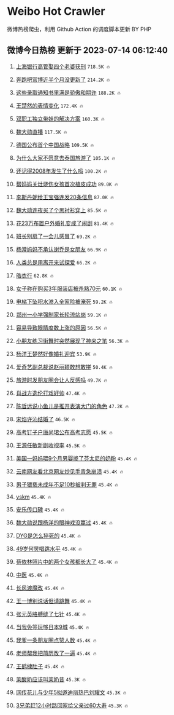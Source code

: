 # Weibo Hot Crawler 



微博热榜爬虫，利用 Github Action 的调度脚本更新 BY PHP 


## 微博今日热榜 更新于 2023-07-14 06:12:40 
1. [上海银行高管娶四个老婆获刑](https://s.weibo.com/weibo?q=%23%E4%B8%8A%E6%B5%B7%E9%93%B6%E8%A1%8C%E9%AB%98%E7%AE%A1%E5%A8%B6%E5%9B%9B%E4%B8%AA%E8%80%81%E5%A9%86%E8%8E%B7%E5%88%91%23&t=31&band_rank=1&Refer=top) `718.5K 🔥` 

1. [奔跑吧官博近半个月没更新了](https://s.weibo.com/weibo?q=%23%E5%A5%94%E8%B7%91%E5%90%A7%E5%AE%98%E5%8D%9A%E8%BF%91%E5%8D%8A%E4%B8%AA%E6%9C%88%E6%B2%A1%E6%9B%B4%E6%96%B0%E4%BA%86%23&t=31&band_rank=2&Refer=top) `214.2K 🔥` 

1. [这些录取通知书里满是骄傲和期许](https://s.weibo.com/weibo?q=%23%E8%BF%99%E4%BA%9B%E5%BD%95%E5%8F%96%E9%80%9A%E7%9F%A5%E4%B9%A6%E9%87%8C%E6%BB%A1%E6%98%AF%E9%AA%84%E5%82%B2%E5%92%8C%E6%9C%9F%E8%AE%B8%23&t=31&band_rank=3&Refer=top) `188.2K 🔥` 

1. [王楚然的表情变化](https://s.weibo.com/weibo?q=%23%E7%8E%8B%E6%A5%9A%E7%84%B6%E7%9A%84%E8%A1%A8%E6%83%85%E5%8F%98%E5%8C%96%23&t=31&band_rank=4&Refer=top) `172.4K 🔥` 

1. [双职工独立带娃的解决方案](https://s.weibo.com/weibo?q=%23%E5%8F%8C%E8%81%8C%E5%B7%A5%E7%8B%AC%E7%AB%8B%E5%B8%A6%E5%A8%83%E7%9A%84%E8%A7%A3%E5%86%B3%E6%96%B9%E6%A1%88%23&t=31&band_rank=5&Refer=top) `160.3K 🔥` 

1. [魏大勋直播](https://s.weibo.com/weibo?q=%E9%AD%8F%E5%A4%A7%E5%8B%8B%E7%9B%B4%E6%92%AD&t=31&band_rank=6&Refer=top) `117.5K 🔥` 

1. [德国公布首个中国战略](https://s.weibo.com/weibo?q=%23%E5%BE%B7%E5%9B%BD%E5%85%AC%E5%B8%83%E9%A6%96%E4%B8%AA%E4%B8%AD%E5%9B%BD%E6%88%98%E7%95%A5%23&t=31&band_rank=7&Refer=top) `109.5K 🔥` 

1. [为什么大家不愿意去泰国旅游了](https://s.weibo.com/weibo?q=%23%E4%B8%BA%E4%BB%80%E4%B9%88%E5%A4%A7%E5%AE%B6%E4%B8%8D%E6%84%BF%E6%84%8F%E5%8E%BB%E6%B3%B0%E5%9B%BD%E6%97%85%E6%B8%B8%E4%BA%86%23&t=31&band_rank=8&Refer=top) `105.1K 🔥` 

1. [还记得2008年发生了什么吗](https://s.weibo.com/weibo?q=%E8%BF%98%E8%AE%B0%E5%BE%972008%E5%B9%B4%E5%8F%91%E7%94%9F%E4%BA%86%E4%BB%80%E4%B9%88%E5%90%97&t=31&band_rank=9&Refer=top) `100.2K 🔥` 

1. [帮妈妈关灶烧伤女孩首次植皮成功](https://s.weibo.com/weibo?q=%23%E5%B8%AE%E5%A6%88%E5%A6%88%E5%85%B3%E7%81%B6%E7%83%A7%E4%BC%A4%E5%A5%B3%E5%AD%A9%E9%A6%96%E6%AC%A1%E6%A4%8D%E7%9A%AE%E6%88%90%E5%8A%9F%23&t=31&band_rank=10&Refer=top) `89.0K 🔥` 

1. [李斯丹妮给王宝强连发20条信息](https://s.weibo.com/weibo?q=%23%E6%9D%8E%E6%96%AF%E4%B8%B9%E5%A6%AE%E7%BB%99%E7%8E%8B%E5%AE%9D%E5%BC%BA%E8%BF%9E%E5%8F%9120%E6%9D%A1%E4%BF%A1%E6%81%AF%23&t=31&band_rank=11&Refer=top) `87.0K 🔥` 

1. [魏大勋连夜买了个黑衬衫穿上](https://s.weibo.com/weibo?q=%23%E9%AD%8F%E5%A4%A7%E5%8B%8B%E8%BF%9E%E5%A4%9C%E4%B9%B0%E4%BA%86%E4%B8%AA%E9%BB%91%E8%A1%AC%E8%A1%AB%E7%A9%BF%E4%B8%8A%23&t=31&band_rank=12&Refer=top) `85.5K 🔥` 

1. [花23万布置户外婚礼变成了闹剧](https://s.weibo.com/weibo?q=%23%E8%8A%B123%E4%B8%87%E5%B8%83%E7%BD%AE%E6%88%B7%E5%A4%96%E5%A9%9A%E7%A4%BC%E5%8F%98%E6%88%90%E4%BA%86%E9%97%B9%E5%89%A7%23&t=31&band_rank=13&Refer=top) `81.4K 🔥` 

1. [班长别扇了一会儿感冒了](https://s.weibo.com/weibo?q=%23%E7%8F%AD%E9%95%BF%E5%88%AB%E6%89%87%E4%BA%86%E4%B8%80%E4%BC%9A%E5%84%BF%E6%84%9F%E5%86%92%E4%BA%86%23&t=31&band_rank=14&Refer=top) `69.2K 🔥` 

1. [杨澄妈妈不承认谢乔是女朋友](https://s.weibo.com/weibo?q=%23%E6%9D%A8%E6%BE%84%E5%A6%88%E5%A6%88%E4%B8%8D%E6%89%BF%E8%AE%A4%E8%B0%A2%E4%B9%94%E6%98%AF%E5%A5%B3%E6%9C%8B%E5%8F%8B%23&t=31&band_rank=15&Refer=top) `66.9K 🔥` 

1. [人类总是用离开来试探爱](https://s.weibo.com/weibo?q=%E4%BA%BA%E7%B1%BB%E6%80%BB%E6%98%AF%E7%94%A8%E7%A6%BB%E5%BC%80%E6%9D%A5%E8%AF%95%E6%8E%A2%E7%88%B1&t=31&band_rank=16&Refer=top) `66.2K 🔥` 

1. [皓衣行](https://s.weibo.com/weibo?q=%E7%9A%93%E8%A1%A3%E8%A1%8C&t=31&band_rank=17&Refer=top) `62.8K 🔥` 

1. [女子称在购买3年服装店被杀熟70元](https://s.weibo.com/weibo?q=%23%E5%A5%B3%E5%AD%90%E7%A7%B0%E5%9C%A8%E8%B4%AD%E4%B9%B03%E5%B9%B4%E6%9C%8D%E8%A3%85%E5%BA%97%E8%A2%AB%E6%9D%80%E7%86%9F70%E5%85%83%23&t=31&band_rank=18&Refer=top) `60.1K 🔥` 

1. [电梯下坠积水渗入全家险被淹死](https://s.weibo.com/weibo?q=%23%E7%94%B5%E6%A2%AF%E4%B8%8B%E5%9D%A0%E7%A7%AF%E6%B0%B4%E6%B8%97%E5%85%A5%E5%85%A8%E5%AE%B6%E9%99%A9%E8%A2%AB%E6%B7%B9%E6%AD%BB%23&t=31&band_rank=19&Refer=top) `59.2K 🔥` 

1. [郑州一小学强制家长轮流站岗](https://s.weibo.com/weibo?q=%23%E9%83%91%E5%B7%9E%E4%B8%80%E5%B0%8F%E5%AD%A6%E5%BC%BA%E5%88%B6%E5%AE%B6%E9%95%BF%E8%BD%AE%E6%B5%81%E7%AB%99%E5%B2%97%23&t=31&band_rank=20&Refer=top) `59.1K 🔥` 

1. [容易导致眼睛度数上涨的原因](https://s.weibo.com/weibo?q=%23%E5%AE%B9%E6%98%93%E5%AF%BC%E8%87%B4%E7%9C%BC%E7%9D%9B%E5%BA%A6%E6%95%B0%E4%B8%8A%E6%B6%A8%E7%9A%84%E5%8E%9F%E5%9B%A0%23&t=31&band_rank=21&Refer=top) `56.5K 🔥` 

1. [小朋友练习街舞时突然展现了神来之笔](https://s.weibo.com/weibo?q=%E5%B0%8F%E6%9C%8B%E5%8F%8B%E7%BB%83%E4%B9%A0%E8%A1%97%E8%88%9E%E6%97%B6%E7%AA%81%E7%84%B6%E5%B1%95%E7%8E%B0%E4%BA%86%E7%A5%9E%E6%9D%A5%E4%B9%8B%E7%AC%94&t=31&band_rank=22&Refer=top) `56.3K 🔥` 

1. [杨洋王楚然好像婚礼迎宾](https://s.weibo.com/weibo?q=%23%E6%9D%A8%E6%B4%8B%E7%8E%8B%E6%A5%9A%E7%84%B6%E5%A5%BD%E5%83%8F%E5%A9%9A%E7%A4%BC%E8%BF%8E%E5%AE%BE%23&t=31&band_rank=23&Refer=top) `53.9K 🔥` 

1. [爱奇艺副总裁说赵丽颖敢想敢拼](https://s.weibo.com/weibo?q=%23%E7%88%B1%E5%A5%87%E8%89%BA%E5%89%AF%E6%80%BB%E8%A3%81%E8%AF%B4%E8%B5%B5%E4%B8%BD%E9%A2%96%E6%95%A2%E6%83%B3%E6%95%A2%E6%8B%BC%23&t=31&band_rank=24&Refer=top) `50.4K 🔥` 

1. [旅游时发朋友圈会让人反感吗](https://s.weibo.com/weibo?q=%23%E6%97%85%E6%B8%B8%E6%97%B6%E5%8F%91%E6%9C%8B%E5%8F%8B%E5%9C%88%E4%BC%9A%E8%AE%A9%E4%BA%BA%E5%8F%8D%E6%84%9F%E5%90%97%23&t=31&band_rank=25&Refer=top) `49.7K 🔥` 

1. [肖战方逸伦打戏好帅](https://s.weibo.com/weibo?q=%23%E8%82%96%E6%88%98%E6%96%B9%E9%80%B8%E4%BC%A6%E6%89%93%E6%88%8F%E5%A5%BD%E5%B8%85%23&t=31&band_rank=26&Refer=top) `47.4K 🔥` 

1. [陈哲远说小鱼儿是推开表演大门的角色](https://s.weibo.com/weibo?q=%23%E9%99%88%E5%93%B2%E8%BF%9C%E8%AF%B4%E5%B0%8F%E9%B1%BC%E5%84%BF%E6%98%AF%E6%8E%A8%E5%BC%80%E8%A1%A8%E6%BC%94%E5%A4%A7%E9%97%A8%E7%9A%84%E8%A7%92%E8%89%B2%23&t=31&band_rank=27&Refer=top) `47.2K 🔥` 

1. [宋焰许沁结婚了](https://s.weibo.com/weibo?q=%23%E5%AE%8B%E7%84%B0%E8%AE%B8%E6%B2%81%E7%BB%93%E5%A9%9A%E4%BA%86%23&t=31&band_rank=28&Refer=top) `46.5K 🔥` 

1. [高考钉子户唐尚珺公布高考志愿](https://s.weibo.com/weibo?q=%23%E9%AB%98%E8%80%83%E9%92%89%E5%AD%90%E6%88%B7%E5%94%90%E5%B0%9A%E7%8F%BA%E5%85%AC%E5%B8%83%E9%AB%98%E8%80%83%E5%BF%97%E6%84%BF%23&t=31&band_rank=29&Refer=top) `45.5K 🔥` 

1. [王源任敏新剧收视率](https://s.weibo.com/weibo?q=%23%E7%8E%8B%E6%BA%90%E4%BB%BB%E6%95%8F%E6%96%B0%E5%89%A7%E6%94%B6%E8%A7%86%E7%8E%87%23&t=31&band_rank=30&Refer=top) `45.5K 🔥` 

1. [美国一妈妈喂9个月男婴掺了芬太尼的奶粉](https://s.weibo.com/weibo?q=%23%E7%BE%8E%E5%9B%BD%E4%B8%80%E5%A6%88%E5%A6%88%E5%96%829%E4%B8%AA%E6%9C%88%E7%94%B7%E5%A9%B4%E6%8E%BA%E4%BA%86%E8%8A%AC%E5%A4%AA%E5%B0%BC%E7%9A%84%E5%A5%B6%E7%B2%89%23&t=31&band_rank=31&Refer=top) `45.4K 🔥` 

1. [云南网友看北京网友炒见手青急崩溃](https://s.weibo.com/weibo?q=%23%E4%BA%91%E5%8D%97%E7%BD%91%E5%8F%8B%E7%9C%8B%E5%8C%97%E4%BA%AC%E7%BD%91%E5%8F%8B%E7%82%92%E8%A7%81%E6%89%8B%E9%9D%92%E6%80%A5%E5%B4%A9%E6%BA%83%23&t=31&band_rank=32&Refer=top) `45.4K 🔥` 

1. [男子猥亵未成年不足10秒被判无罪](https://s.weibo.com/weibo?q=%23%E7%94%B7%E5%AD%90%E7%8C%A5%E4%BA%B5%E6%9C%AA%E6%88%90%E5%B9%B4%E4%B8%8D%E8%B6%B310%E7%A7%92%E8%A2%AB%E5%88%A4%E6%97%A0%E7%BD%AA%23&t=31&band_rank=33&Refer=top) `45.4K 🔥` 

1. [yskm](https://s.weibo.com/weibo?q=yskm&t=31&band_rank=34&Refer=top) `45.4K 🔥` 

1. [安乐传口碑](https://s.weibo.com/weibo?q=%23%E5%AE%89%E4%B9%90%E4%BC%A0%E5%8F%A3%E7%A2%91%23&t=31&band_rank=35&Refer=top) `45.4K 🔥` 

1. [魏大勋说跟杨洋的眼神戏没赢过](https://s.weibo.com/weibo?q=%23%E9%AD%8F%E5%A4%A7%E5%8B%8B%E8%AF%B4%E8%B7%9F%E6%9D%A8%E6%B4%8B%E7%9A%84%E7%9C%BC%E7%A5%9E%E6%88%8F%E6%B2%A1%E8%B5%A2%E8%BF%87%23&t=31&band_rank=36&Refer=top) `45.4K 🔥` 

1. [DYG是怎么猝死的](https://s.weibo.com/weibo?q=%23DYG%E6%98%AF%E6%80%8E%E4%B9%88%E7%8C%9D%E6%AD%BB%E7%9A%84%23&t=31&band_rank=37&Refer=top) `45.4K 🔥` 

1. [49岁何炅唱跳水平](https://s.weibo.com/weibo?q=%2349%E5%B2%81%E4%BD%95%E7%82%85%E5%94%B1%E8%B7%B3%E6%B0%B4%E5%B9%B3%23&t=31&band_rank=38&Refer=top) `45.4K 🔥` 

1. [蔡依林照片中的两个女孩都长大了](https://s.weibo.com/weibo?q=%23%E8%94%A1%E4%BE%9D%E6%9E%97%E7%85%A7%E7%89%87%E4%B8%AD%E7%9A%84%E4%B8%A4%E4%B8%AA%E5%A5%B3%E5%AD%A9%E9%83%BD%E9%95%BF%E5%A4%A7%E4%BA%86%23&t=31&band_rank=39&Refer=top) `45.4K 🔥` 

1. [中医](https://s.weibo.com/weibo?q=%E4%B8%AD%E5%8C%BB&t=31&band_rank=40&Refer=top) `45.4K 🔥` 

1. [长风渡魔改](https://s.weibo.com/weibo?q=%23%E9%95%BF%E9%A3%8E%E6%B8%A1%E9%AD%94%E6%94%B9%23&t=31&band_rank=41&Refer=top) `45.4K 🔥` 

1. [王一博别说话但请跳舞](https://s.weibo.com/weibo?q=%23%E7%8E%8B%E4%B8%80%E5%8D%9A%E5%88%AB%E8%AF%B4%E8%AF%9D%E4%BD%86%E8%AF%B7%E8%B7%B3%E8%88%9E%23&t=31&band_rank=42&Refer=top) `45.4K 🔥` 

1. [张元英胳膊缝了七针](https://s.weibo.com/weibo?q=%23%E5%BC%A0%E5%85%83%E8%8B%B1%E8%83%B3%E8%86%8A%E7%BC%9D%E4%BA%86%E4%B8%83%E9%92%88%23&t=31&band_rank=43&Refer=top) `45.4K 🔥` 

1. [当我免签玩够日本9城](https://s.weibo.com/weibo?q=%E5%BD%93%E6%88%91%E5%85%8D%E7%AD%BE%E7%8E%A9%E5%A4%9F%E6%97%A5%E6%9C%AC9%E5%9F%8E&t=31&band_rank=44&Refer=top) `45.4K 🔥` 

1. [我爹一条朋友圈点赞人数](https://s.weibo.com/weibo?q=%23%E6%88%91%E7%88%B9%E4%B8%80%E6%9D%A1%E6%9C%8B%E5%8F%8B%E5%9C%88%E7%82%B9%E8%B5%9E%E4%BA%BA%E6%95%B0%23&t=31&band_rank=45&Refer=top) `45.4K 🔥` 

1. [老师帮我把简历改了一遍](https://s.weibo.com/weibo?q=%23%E8%80%81%E5%B8%88%E5%B8%AE%E6%88%91%E6%8A%8A%E7%AE%80%E5%8E%86%E6%94%B9%E4%BA%86%E4%B8%80%E9%81%8D%23&t=31&band_rank=46&Refer=top) `45.4K 🔥` 

1. [王鹤棣肚子](https://s.weibo.com/weibo?q=%23%E7%8E%8B%E9%B9%A4%E6%A3%A3%E8%82%9A%E5%AD%90%23&t=31&band_rank=47&Refer=top) `45.4K 🔥` 

1. [茉酸奶应该叫茉奶昔](https://s.weibo.com/weibo?q=%23%E8%8C%89%E9%85%B8%E5%A5%B6%E5%BA%94%E8%AF%A5%E5%8F%AB%E8%8C%89%E5%A5%B6%E6%98%94%23&t=31&band_rank=48&Refer=top) `45.3K 🔥` 

1. [网传花儿与少年5拟邀迪丽热巴刘耀文](https://s.weibo.com/weibo?q=%23%E7%BD%91%E4%BC%A0%E8%8A%B1%E5%84%BF%E4%B8%8E%E5%B0%91%E5%B9%B45%E6%8B%9F%E9%82%80%E8%BF%AA%E4%B8%BD%E7%83%AD%E5%B7%B4%E5%88%98%E8%80%80%E6%96%87%23&t=31&band_rank=49&Refer=top) `45.3K 🔥` 

1. [3兄弟赶12小时路回家给父亲过60大寿](https://s.weibo.com/weibo?q=%233%E5%85%84%E5%BC%9F%E8%B5%B612%E5%B0%8F%E6%97%B6%E8%B7%AF%E5%9B%9E%E5%AE%B6%E7%BB%99%E7%88%B6%E4%BA%B2%E8%BF%8760%E5%A4%A7%E5%AF%BF%23&t=31&band_rank=50&Refer=top) `45.3K 🔥` 

